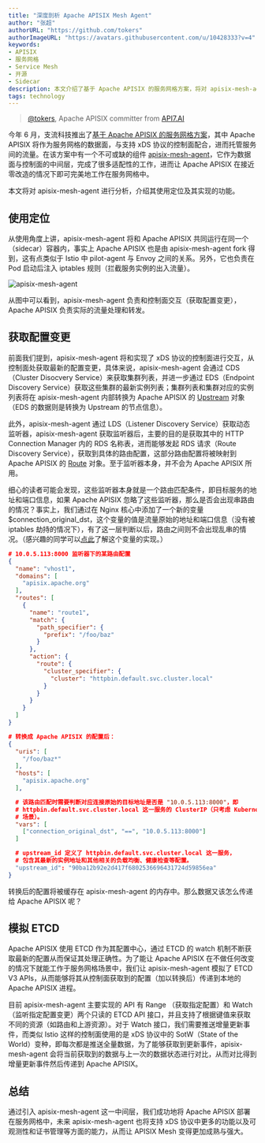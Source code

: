```yaml
---
title: "深度剖析 Apache APISIX Mesh Agent"
author: "张超"
authorURL: "https://github.com/tokers"
authorImageURL: "https://avatars.githubusercontent.com/u/10428333?v=4"
keywords: 
- APISIX
- 服务网格
- Service Mesh
- 开源
- Sidecar
description: 本文介绍了基于 Apache APISIX 的服务网格方案，将对 apisix-mesh-agent 进行分析，介绍其使用定位及其实现的功能
tags: technology
---
```


> [@tokers](https://github.com/tokers), Apache APISIX committer from [API7.AI](https://www.apiseven.com/)
>
<!--truncate-->

今年 6 月，支流科技推出了[基于 Apache APISIX 的服务网格方案](https://www.apiseven.com/zh/blog/apisix-mesh-agent-release)，其中 Apache APISIX 将作为服务网格的数据面，与支持 xDS 协议的控制面配合，进而托管服务间的流量。在该方案中有一个不可或缺的组件 [apisix-mesh-agent](https://github.com/api7/apisix-mesh-agent)，它作为数据面与控制面的中间层，完成了很多适配性的工作，进而让 Apache APISIX 在接近零改造的情况下即可完美地工作在服务网格中。

本文将对 apisix-mesh-agent 进行分析，介绍其使用定位及其实现的功能。

## 使用定位

从使用角度上讲，apisix-mesh-agent 将和 Apache APISIX 共同运行在同一个（sidecar）容器内，事实上 Apache APISIX 也是由 apisix-mesh-agent fork 得到，这有点类似于 Istio 中 pilot-agent 与 Envoy 之间的关系。另外，它也负责在 Pod 启动后注入 iptables 规则（拦截服务实例的出入流量）。

![apisix-mesh-agent](https://static.apiseven.com/202108/1630639686171-133e72d8-fcd1-4436-9be5-bc1d9b6ebb32.png)


从图中可以看到，apisix-mesh-agent 负责和控制面交互（获取配置变更），Apache APISIX 负责实际的流量处理和转发。

## 获取配置变更

前面我们提到，apisix-mesh-agent 将和实现了 xDS 协议的控制面进行交互，从控制面处获取最新的配置变更，具体来说，apisix-mesh-agent 会通过 CDS （Cluster Disocvery Service）来获取集群列表，并进一步通过 EDS（Endpoint Discovery Service）获取这些集群的最新实例列表；集群列表和集群对应的实例列表将在 apisix-mesh-agent 内部转换为 Apache APISIX 的 [Upstream](https://apisix.apache.org/docs/apisix/architecture-design/upstream/) 对象（EDS 的数据则是转换为 Upstream 的节点信息）。

此外，apisix-mesh-agent 通过 LDS（Listener Discovery Service）获取动态监听器，apisix-mesh-agent 获取监听器后，主要的目的是获取其中的 HTTP Connection Manager 内的 RDS 名称表，进而能够发起 RDS 请求（Route Discovery Service），获取到具体的路由配置，这部分路由配置将被映射到 Apache APISIX 的 [Route](https://apisix.apache.org/docs/apisix/architecture-design/route/) 对象。至于监听器本身，并不会为 Apache APISIX 所用。

细心的读者可能会发现，这些监听器本身就是一个路由匹配条件，即目标服务的地址和端口信息，如果 Apache APISIX 忽略了这些监听器，那么是否会出现串路由的情况？事实上，我们通过在 Nginx 核心中添加了一个新的变量 $connection_original_dst，这个变量的值是流量原始的地址和端口信息（没有被 iptables 劫持的情况下），有了这一层判断以后，路由之间则不会出现乱串的情况。（感兴趣的同学可以[点此](https://github.com/api7/apisix-mesh-agent/blob/main/nginx/patches/nginx-1.19.3-connection-original-dst.patch)了解这个变量的实现。）

```json
# 10.0.5.113:8000 监听器下的某路由配置
{
  "name": "vhost1",
  "domains": [
    "apisix.apache.org"
  ],
  "routes": [
    {
      "name": "route1",
      "match": {
        "path_specifier": {
          "prefix": "/foo/baz"
        }
      },
      "action": {
        "route": {
          "cluster_specifier": {
            "cluster": "httpbin.default.svc.cluster.local"
          }
        }
      }
    }
  ]
}

# 转换成 Apache APISIX 的配置后：
{
  "uris": [
    "/foo/baz*"
  ],
  "hosts": [
    "apisix.apache.org"
  ],

  # 该路由匹配时需要判断对应连接原始的目标地址是否是 "10.0.5.113:8000"，即
  # httpbin.default.svc.cluster.local 这一服务的 ClusterIP（只考虑 Kubernetes
  # 场景）。
  "vars": [
    ["connection_original_dst", "==", "10.0.5.113:8000"]
  ]

  # upstream_id 定义了 httpbin.default.svc.cluster.local 这一服务，
  # 包含其最新的实例地址和其他相关的负载均衡、健康检查等配置。
  "upstream_id": "90ba12b92e2d417f6802536696431724d59856ea"
}
```
转换后的配置将被缓存在 apisix-mesh-agent 的内存中。那么数据又该怎么传递给 Apache APISIX 呢？

## 模拟 ETCD

Apache APISIX 使用 ETCD 作为其配置中心，通过 ETCD 的 watch 机制不断获取最新的配置从而保证其处理正确性。为了能让 Apache APISIX 在不做任何改变的情况下就能工作于服务网格场景中，我们让 apisix-mesh-agent 模拟了 ETCD V3 APIs，从而能够将其从控制面获取到的配置（加以转换后）传递到本地的 Apache APISIX 进程。

目前 apisix-mesh-agent 主要实现的 API 有 Range （获取指定配置）和 Watch （监听指定配置变更）两个只读的 ETCD API 接口，并且支持了根据键值来获取不同的资源（如路由和上游资源）。对于 Watch 接口，我们需要推送增量更新事件，而类似 Istio 这样的控制面使用的是 xDS 协议中的 SotW（State of the World）变种，即每次都是推送全量数据，为了能够获取到更新事件，apisix-mesh-agent 会将当前获取到的数据与上一次的数据状态进行对比，从而对比得到增量更新事件然后传递到 Apache APISIX。

## 总结

通过引入 apisix-mesh-agent 这一中间层，我们成功地将 Apache APISIX 部署在服务网格中，未来 apisix-mesh-agent 也将支持 xDS 协议中更多的功能以及可观测性和证书管理等方面的能力，从而让 APISIX Mesh 变得更加成熟与强大。
